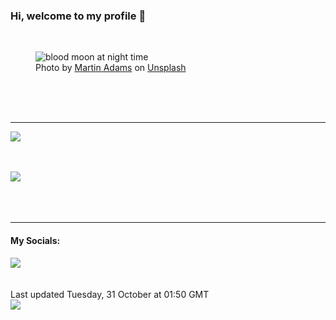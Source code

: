 <h3>Hi, welcome to my profile 👋</h3>

<br />
<figure>
  <img
    src="https://images.unsplash.com/photo-1533206482744-b9766a45e98a?crop=entropy&cs=tinysrgb&fit=max&fm=jpg&ixid=M3wyNzQ3MDB8MHwxfHJhbmRvbXx8fHx8fHx8fDE2OTg3MTM3MDh8&ixlib=rb-4.0.3&q=80&w=1080&auto=format"
    alt="blood moon at night time" 
  />
  <figcaption>Photo by <a
    href="https://unsplash.com/@martinadams?utm_source=Profile%20readme&utm_medium=referral">Martin Adams</a> on <a
    href="https://unsplash.com/?utm_source=Profile%20readme&utm_medium=referral">Unsplash</a></figcaption>
</figure>




  <br /><br /><br />

<hr />
<img
  src="https://github-readme-stats.vercel.app/api?username=shanelucy&show_icons=true&theme=calm"
/>
<br /><br /><br />

<img 
  src="https://github-readme-stats.vercel.app/api/top-langs/?username=shanelucy&theme=calm"
/>
<br /><br /><br /><br />
<hr />
<h4>My Socials:</h4>
<a href="https://uk.linkedin.com/in/shane-lucy-4735b616a">
  <img
    src="https://img.shields.io/badge/linkedin%20-%230077B5.svg?&style=for-the-badge&logo=linkedin&logoColor=white"
  />
</a>
<br /><br /><br />
Last updated Tuesday, 31 October at 01:50 GMT
<br />
<img
  src="https://github.com/ShaneLucy/ShaneLucy/workflows/README%20build/badge.svg"
/>
